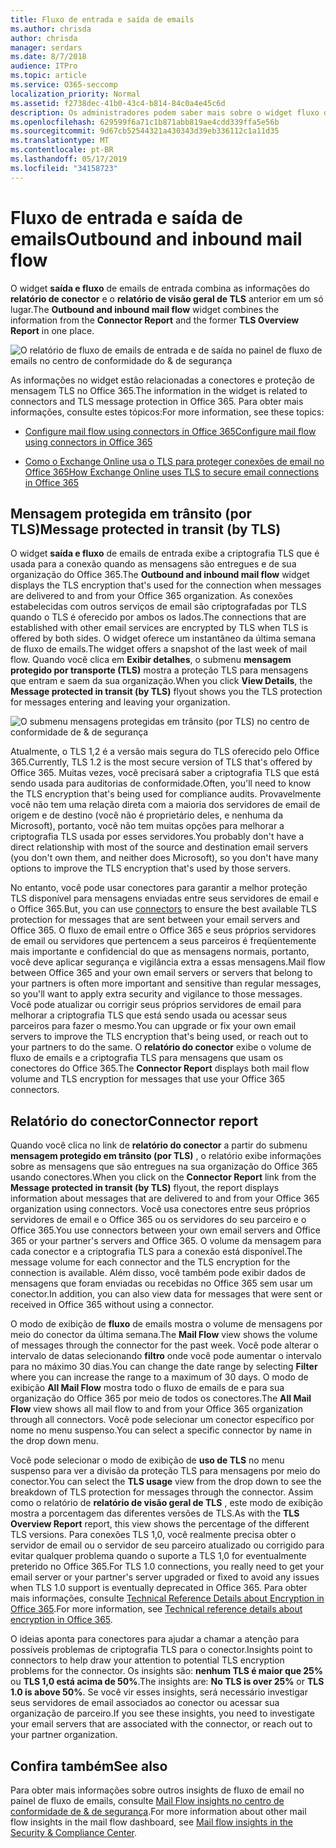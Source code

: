 ```yaml
---
title: Fluxo de entrada e saída de emails
ms.author: chrisda
author: chrisda
manager: serdars
ms.date: 8/7/2018
audience: ITPro
ms.topic: article
ms.service: O365-seccomp
localization_priority: Normal
ms.assetid: f2738dec-41b0-43c4-b814-84c0a4e45c6d
description: Os administradores podem saber mais sobre o widget fluxo de email de saída e entrada no painel de fluxo de emails no centro de conformidade do & de segurança.
ms.openlocfilehash: 629599f6a71c1b871abb819ae4cdd339ffa5e56b
ms.sourcegitcommit: 9d67cb52544321a430343d39eb336112c1a11d35
ms.translationtype: MT
ms.contentlocale: pt-BR
ms.lasthandoff: 05/17/2019
ms.locfileid: "34158723"
---
```

# <a name="outbound-and-inbound-mail-flow"></a><span data-ttu-id="5402d-103">Fluxo de entrada e saída de emails</span><span class="sxs-lookup"><span data-stu-id="5402d-103">Outbound and inbound mail flow</span></span>

<span data-ttu-id="5402d-104">O widget **saída e fluxo** de emails de entrada combina as informações do **relatório de conector** e o **relatório de visão geral de TLS** anterior em um só lugar.</span><span class="sxs-lookup"><span data-stu-id="5402d-104">The **Outbound and inbound mail flow** widget combines the information from the **Connector Report** and the former **TLS Overview Report** in one place.</span></span>

![O relatório de fluxo de emails de entrada e de saída no painel de fluxo de emails no centro de conformidade do & de segurança](media/2c591d1c-bad6-4b72-890e-f8fdfd4f447a.png)

<span data-ttu-id="5402d-106">As informações no widget estão relacionadas a conectores e proteção de mensagem TLS no Office 365.</span><span class="sxs-lookup"><span data-stu-id="5402d-106">The information in the widget is related to connectors and TLS message protection in Office 365.</span></span> <span data-ttu-id="5402d-107">Para obter mais informações, consulte estes tópicos:</span><span class="sxs-lookup"><span data-stu-id="5402d-107">For more information, see these topics:</span></span>

- [<span data-ttu-id="5402d-108">Configure mail flow using connectors in Office 365</span><span class="sxs-lookup"><span data-stu-id="5402d-108">Configure mail flow using connectors in Office 365</span></span>](https://technet.microsoft.com/library/ms.exch.eac.connectorselection.aspx)

- [<span data-ttu-id="5402d-109">Como o Exchange Online usa o TLS para proteger conexões de email no Office 365</span><span class="sxs-lookup"><span data-stu-id="5402d-109">How Exchange Online uses TLS to secure email connections in Office 365</span></span>](https://support.office.com/article/4CDE0CDA-3430-4DC0-B489-F2C0736C929F)

## <a name="message-protected-in-transit-by-tls"></a><span data-ttu-id="5402d-110">Mensagem protegida em trânsito (por TLS)</span><span class="sxs-lookup"><span data-stu-id="5402d-110">Message protected in transit (by TLS)</span></span>

<span data-ttu-id="5402d-111">O widget **saída e fluxo** de emails de entrada exibe a criptografia TLS que é usada para a conexão quando as mensagens são entregues e de sua organização do Office 365.</span><span class="sxs-lookup"><span data-stu-id="5402d-111">The **Outbound and inbound mail flow** widget displays the TLS encryption that's used for the connection when messages are delivered to and from your Office 365 organization.</span></span> <span data-ttu-id="5402d-112">As conexões estabelecidas com outros serviços de email são criptografadas por TLS quando o TLS é oferecido por ambos os lados.</span><span class="sxs-lookup"><span data-stu-id="5402d-112">The connections that are established with other email services are encrypted by TLS when TLS is offered by both sides.</span></span> <span data-ttu-id="5402d-113">O widget oferece um instantâneo da última semana de fluxo de emails.</span><span class="sxs-lookup"><span data-stu-id="5402d-113">The widget offers a snapshot of the last week of mail flow.</span></span> <span data-ttu-id="5402d-114">Quando você clica em **Exibir detalhes**, o submenu **mensagem protegido por transporte (TLS)** mostra a proteção TLS para mensagens que entram e saem da sua organização.</span><span class="sxs-lookup"><span data-stu-id="5402d-114">When you click **View Details**, the **Message protected in transit (by TLS)** flyout shows you the TLS protection for messages entering and leaving your organization.</span></span>

![O submenu mensagens protegidas em trânsito (por TLS) no centro de conformidade de & de segurança](media/825aa74c-413d-4141-8e3c-dfe68ae78eed.png)

<span data-ttu-id="5402d-116">Atualmente, o TLS 1,2 é a versão mais segura do TLS oferecido pelo Office 365.</span><span class="sxs-lookup"><span data-stu-id="5402d-116">Currently, TLS 1.2 is the most secure version of TLS that's offered by Office 365.</span></span> <span data-ttu-id="5402d-117">Muitas vezes, você precisará saber a criptografia TLS que está sendo usada para auditorias de conformidade.</span><span class="sxs-lookup"><span data-stu-id="5402d-117">Often, you'll need to know the TLS encryption that's being used for compliance audits.</span></span> <span data-ttu-id="5402d-118">Provavelmente você não tem uma relação direta com a maioria dos servidores de email de origem e de destino (você não é proprietário deles, e nenhuma da Microsoft), portanto, você não tem muitas opções para melhorar a criptografia TLS usada por esses servidores.</span><span class="sxs-lookup"><span data-stu-id="5402d-118">You probably don't have a direct relationship with most of the source and destination email servers (you don't own them, and neither does Microsoft), so you don't have many options to improve the TLS encryption that's used by those servers.</span></span>

<span data-ttu-id="5402d-119">No entanto, você [](https://technet.microsoft.com/library/ms.exch.eac.connectorselection.aspx) pode usar conectores para garantir a melhor proteção TLS disponível para mensagens enviadas entre seus servidores de email e o Office 365.</span><span class="sxs-lookup"><span data-stu-id="5402d-119">But, you can use [connectors](https://technet.microsoft.com/library/ms.exch.eac.connectorselection.aspx) to ensure the best available TLS protection for messages that are sent between your email servers and Office 365.</span></span> <span data-ttu-id="5402d-120">O fluxo de email entre o Office 365 e seus próprios servidores de email ou servidores que pertencem a seus parceiros é freqüentemente mais importante e confidencial do que as mensagens normais, portanto, você deve aplicar segurança e vigilância extra a essas mensagens.</span><span class="sxs-lookup"><span data-stu-id="5402d-120">Mail flow between Office 365 and your own email servers or servers that belong to your partners is often more important and sensitive than regular messages, so you'll want to apply extra security and vigilance to those messages.</span></span> <span data-ttu-id="5402d-121">Você pode atualizar ou corrigir seus próprios servidores de email para melhorar a criptografia TLS que está sendo usada ou acessar seus parceiros para fazer o mesmo.</span><span class="sxs-lookup"><span data-stu-id="5402d-121">You can upgrade or fix your own email servers to improve the TLS encryption that's being used, or reach out to your partners to do the same.</span></span> <span data-ttu-id="5402d-122">O **relatório do conector** exibe o volume de fluxo de emails e a criptografia TLS para mensagens que usam os conectores do Office 365.</span><span class="sxs-lookup"><span data-stu-id="5402d-122">The **Connector Report** displays both mail flow volume and TLS encryption for messages that use your Office 365 connectors.</span></span>

## <a name="connector-report"></a><span data-ttu-id="5402d-123">Relatório do conector</span><span class="sxs-lookup"><span data-stu-id="5402d-123">Connector report</span></span>

<span data-ttu-id="5402d-124">Quando você clica no link de **relatório do conector** a partir do submenu **mensagem protegido em trânsito (por TLS)** , o relatório exibe informações sobre as mensagens que são entregues na sua organização do Office 365 usando conectores.</span><span class="sxs-lookup"><span data-stu-id="5402d-124">When you click on the **Connector Report** link from the **Message protected in transit (by TLS)** flyout, the report displays information about messages that are delivered to and from your Office 365 organization using connectors.</span></span> <span data-ttu-id="5402d-125">Você usa conectores entre seus próprios servidores de email e o Office 365 ou os servidores do seu parceiro e o Office 365.</span><span class="sxs-lookup"><span data-stu-id="5402d-125">You use connectors between your own email servers and Office 365 or your partner's servers and Office 365.</span></span> <span data-ttu-id="5402d-126">O volume da mensagem para cada conector e a criptografia TLS para a conexão está disponível.</span><span class="sxs-lookup"><span data-stu-id="5402d-126">The message volume for each connector and the TLS encryption for the connection is available.</span></span> <span data-ttu-id="5402d-127">Além disso, você também pode exibir dados de mensagens que foram enviadas ou recebidas no Office 365 sem usar um conector.</span><span class="sxs-lookup"><span data-stu-id="5402d-127">In addition, you can also view data for messages that were sent or received in Office 365 without using a connector.</span></span>

<span data-ttu-id="5402d-128">O modo de exibição de **fluxo** de emails mostra o volume de mensagens por meio do conector da última semana.</span><span class="sxs-lookup"><span data-stu-id="5402d-128">The **Mail Flow** view shows the volume of messages through the connector for the past week.</span></span> <span data-ttu-id="5402d-129">Você pode alterar o intervalo de datas selecionando **filtro** onde você pode aumentar o intervalo para no máximo 30 dias.</span><span class="sxs-lookup"><span data-stu-id="5402d-129">You can change the date range by selecting **Filter** where you can increase the range to a maximum of 30 days.</span></span> <span data-ttu-id="5402d-130">O modo de exibição **All Mail Flow** mostra todo o fluxo de emails de e para sua organização do Office 365 por meio de todos os conectores.</span><span class="sxs-lookup"><span data-stu-id="5402d-130">The **All Mail Flow** view shows all mail flow to and from your Office 365 organization through all connectors.</span></span> <span data-ttu-id="5402d-131">Você pode selecionar um conector específico por nome no menu suspenso.</span><span class="sxs-lookup"><span data-stu-id="5402d-131">You can select a specific connector by name in the drop down menu.</span></span>

<span data-ttu-id="5402d-132">Você pode selecionar o modo de exibição de **uso de TLS** no menu suspenso para ver a divisão da proteção TLS para mensagens por meio do conector.</span><span class="sxs-lookup"><span data-stu-id="5402d-132">You can select the **TLS usage** view from the drop down to see the breakdown of TLS protection for messages through the connector.</span></span> <span data-ttu-id="5402d-133">Assim como o relatório de **relatório de visão geral de TLS** , este modo de exibição mostra a porcentagem das diferentes versões de TLS.</span><span class="sxs-lookup"><span data-stu-id="5402d-133">As with the **TLS Overview Report** report, this view shows the percentage of the different TLS versions.</span></span> <span data-ttu-id="5402d-134">Para conexões TLS 1,0, você realmente precisa obter o servidor de email ou o servidor de seu parceiro atualizado ou corrigido para evitar qualquer problema quando o suporte a TLS 1,0 for eventualmente preterido no Office 365.</span><span class="sxs-lookup"><span data-stu-id="5402d-134">For TLS 1.0 connections, you really need to get your email server or your partner's server upgraded or fixed to avoid any issues when TLS 1.0 support is eventually deprecated in Office 365.</span></span> <span data-ttu-id="5402d-135">Para obter mais informações, consulte [Technical Reference Details about Encryption in Office 365](https://support.office.com/article/862cbe93-4268-4ef9-ba79-277545ecf221).</span><span class="sxs-lookup"><span data-stu-id="5402d-135">For more information, see [Technical reference details about encryption in Office 365](https://support.office.com/article/862cbe93-4268-4ef9-ba79-277545ecf221).</span></span>

<span data-ttu-id="5402d-136">O ideias aponta para conectores para ajudar a chamar a atenção para possíveis problemas de criptografia TLS para o conector.</span><span class="sxs-lookup"><span data-stu-id="5402d-136">Insights point to connectors to help draw your attention to potential TLS encryption problems for the connector.</span></span> <span data-ttu-id="5402d-137">Os insights são: **nenhum TLS é maior que 25%** ou **TLS 1,0 está acima de 50%**.</span><span class="sxs-lookup"><span data-stu-id="5402d-137">The insights are: **No TLS is over 25%** or **TLS 1.0 is above 50%**.</span></span> <span data-ttu-id="5402d-138">Se você vir esses insights, será necessário investigar seus servidores de email associados ao conector ou acessar sua organização de parceiro.</span><span class="sxs-lookup"><span data-stu-id="5402d-138">If you see these insights, you need to investigate your email servers that are associated with the connector, or reach out to your partner organization.</span></span>

## <a name="see-also"></a><span data-ttu-id="5402d-139">Confira também</span><span class="sxs-lookup"><span data-stu-id="5402d-139">See also</span></span>

<span data-ttu-id="5402d-140">Para obter mais informações sobre outros insights de fluxo de email no painel de fluxo de emails, consulte [Mail Flow insights no centro de conformidade de & de segurança](mail-flow-insights.md).</span><span class="sxs-lookup"><span data-stu-id="5402d-140">For more information about other mail flow insights in the mail flow dashboard, see [Mail flow insights in the Security & Compliance Center](mail-flow-insights.md).</span></span>
